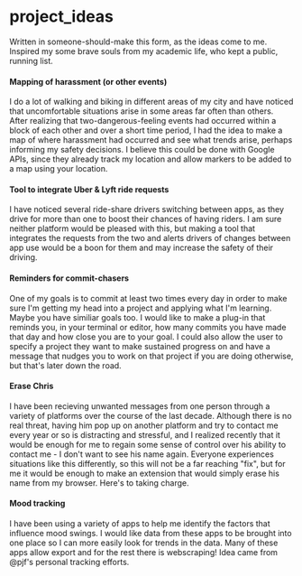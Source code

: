 # project_ideas
Written in someone-should-make this form, as the ideas come to me. Inspired my some brave souls from my academic life, who kept a public, running list.


#### Mapping of harassment (or other events)
I do a lot of walking and biking in different areas of my city and have noticed that uncomfortable situations arise in some areas far often than others. After realizing that two-dangerous-feeling events had occurred within a block of each other and over a short time period, I had the idea to make a map of where harassment had occurred and see what trends arise, perhaps informing my safety decisions. I believe this could be done with Google APIs, since they already track my location and allow markers to be added to a map using your location.


#### Tool to integrate Uber & Lyft ride requests
I have noticed several ride-share drivers switching between apps, as they drive for more than one to boost their chances of having riders. I am sure neither platform would be pleased with this, but making a tool that integrates the requests from the two and alerts drivers of changes between app use would be a boon for them and may increase the safety of their driving.

#### Reminders for commit-chasers
One of my goals is to commit at least two times every day in order to make sure I'm getting my head into a project and applying what I'm learning. Maybe you have similiar goals too. I would like to make a plug-in that reminds you, in your terminal or editor, how many commits you have made that day and how close you are to your goal. I could also allow the user to specify a project they want to make sustained progress on and have a message that nudges you to work on that project if you are doing otherwise, but that's later down the road.

#### Erase Chris
I have been recieving unwanted messages from one person through a variety of platforms over the course of the last decade. Although there is no real threat, having him pop up on another platform and try to contact me every year or so is distracting and stressful, and I realized recently that it would be enough for me to regain some sense of control over his ability to contact me - I don't want to see his name again. Everyone experiences situations like this differently, so this will not be a far reaching "fix", but for me it would be enough to make an extension that would simply erase his name from my browser. Here's to taking charge.

#### Mood tracking
I have been using a variety of apps to help me identify the factors that influence mood swings. I would like data from these apps to be brought into one place so I can more easily look for trends in the data. Many of these apps allow export and for the rest there is webscraping! Idea came from @pjf's personal tracking efforts.
